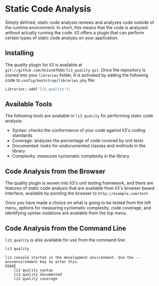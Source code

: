 # Static Code Analysis

Simply defined, static code analysis reviews and analyzes code outside of the runtime environment. In short, this means that the code is analyzed without actually running the code.  li3 offers a plugin that can perform certain types of static code analysis on your application.

## Installing

The _quality_ plugin for li3 is available at `git://github.com/UnionOfRAD/li3_quality.git`.  Once the repository is cloned into your `libraries` folder, It is activated by adding the following code to `config/bootstrap/libraries.php` file:

```php
Libraries::add('li3_quality');
```

## Available Tools

The following tools are available in `li3_quality` for performing static code analysis:

* Syntax: checks the conformance of your code against li3's coding standards
* Coverage: analyzes the percentage of code covered by unit tests
* Documented: looks for undocumented classes and methods in the library
* Complexity: measures cyclomatic complexity in the library

## Code Analysis from the Browser

The quality plugin is woven into li3's unit testing framework, and there are features of static code analysis that are available from li3's browser based interface, available by pointing the browser to `http://example.com/test`

Once you have made a choice on what is going to be tested from the left menu, options for measuring cyclomatic complexity, code coverage, and identifying syntax violations are available from the top menu.

## Code Analysis from the Command Line

`li3_quality` is also available for use from the command line:

```sh
li3 quality
```

```
li3 console started in the development environment. Use the --env=environment key to alter this.
USAGE
    li3 quality syntax
    li3 quality documented
    li3 quality coverage
```
